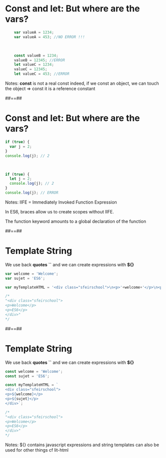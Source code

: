 <!-- .slide: class="with-code" -->

# Const and let: But where are the vars?

```javascript
    var valueA = 1234;
    var valueA = 453; //NO ERROR !!!
```
<!-- .element: class="fragment" -->

<br>

```javascript
    const valueB = 1234;
    valueB = 12345; //ERROR
    let valueC = 1234;
    valueC = 12345;
    let valueC = 453; //ERROR
```
<!-- .element: class="fragment" -->

Notes:
**const** is not a real const indeed, if we const an object, we can touch the object => const it is a reference constant

##==##

<!-- .slide: class="with-code" -->

# Const and let: But where are the vars?


```javascript
if (true) {
  var j = 2;
}
console.log(j); // 2
```
<!-- .element: class="fragment" -->

<br>

```javascript
if (true) {
  let j = 2;
  console.log(j); // 2
}
console.log(j); // ERROR
```
<!-- .element: class="fragment" -->

Notes:
IIFE = Immediately Invoked Function Expression

In ES6, braces allow us to create scopes without IIFE.

The function keyword amounts to a global declaration of the function

##==##

<!-- .slide: class="with-code" -->

# Template String

We use back **quotes ``** and we can create expressions with **\${}**

```javascript
var welcome = 'Welcome';
var sujet = 'ES6';

var myTemplateHTML = '<div class="sfeirschool">\n<p>'+welcome+'</p>\n<p>'+sujet+'</p>\n</div>';

/*
"<div class="sfeirschool">
<p>Welcome</p>
<p>ES6</p>
</div>"
*/
```
<!-- .element: class="fragment" -->

##==##

<!-- .slide: class="with-code" -->

# Template String

We use back **quotes ``** and we can create expressions with **\${}**

```javascript
const welcome = 'Welcome';
const sujet = 'ES6';

const myTemplateHTML = `
<div class="sfeirschool">
<p>${welcome}</p>
<p>${sujet}</p>
</div>`;

/*
"<div class="sfeirschool">
<p>Welcome</p>
<p>ES6</p>
</div>"
*/
```
<!-- .element: class="fragment" -->

Notes:
\${} contains javascript expressions
and string templates can also be used for other things cf lit-html
